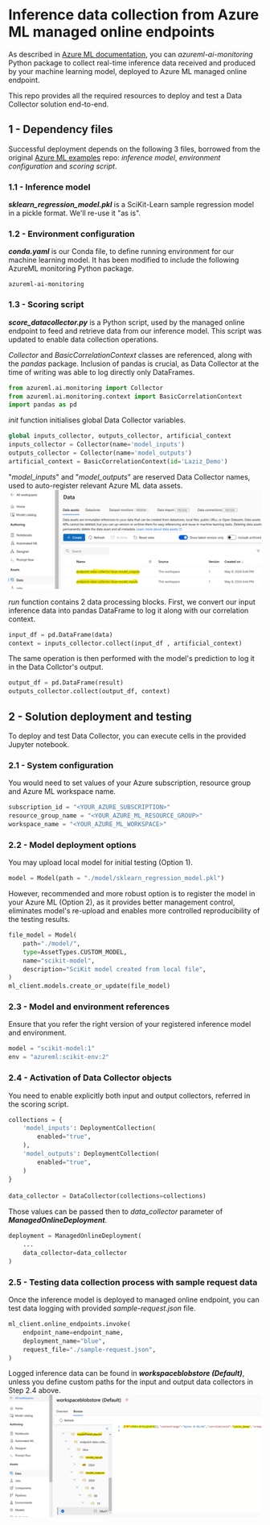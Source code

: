 # Inference data collection from Azure ML managed online endpoints

As described in [Azure ML documentation](https://learn.microsoft.com/en-us/azure/machine-learning/how-to-collect-production-data), you can _azureml-ai-monitoring_ Python package to collect real-time inference data received and produced by your machine learning model, deployed to Azure ML managed online endpoint.

This repo provides all the required resources to deploy and test a Data Collector solution end-to-end.

## 1 - Dependency files
Successful deployment depends on the following 3 files, borrowed from the original [Azure ML examples](https://github.com/Azure/azureml-examples/tree/main/sdk/python/endpoints/online/model-1) repo: _inference model_, _environment configuration_ and _scoring script_.

### 1.1 - Inference model
**_sklearn_regression_model.pkl_** is a SciKit-Learn sample regression model in a pickle format. We'll re-use it "as is".

### 1.2 - Environment configuration
**_conda.yaml_** is our Conda file, to define running environment for our machine learning model. It has been modified to include the following AzureML monitoring Python package.
```
azureml-ai-monitoring
```

### 1.3 - Scoring script
**_score_datacollector.py_** is a Python script, used by the managed online endpoint to feed and retrieve data from our inference model. This script was updated to enable data collection operations.

_Collector_ and _BasicCorrelationContext_ classes are referenced, along with the _pandas_ package. Inclusion of pandas is crucial, as Data Collector at the time of writing was able to log directly only DataFrames.
``` Python
from azureml.ai.monitoring import Collector
from azureml.ai.monitoring.context import BasicCorrelationContext
import pandas as pd
```

_init_ function initialises global Data Collector variables.
``` Python
global inputs_collector, outputs_collector, artificial_context
inputs_collector = Collector(name='model_inputs')          
outputs_collector = Collector(name='model_outputs')
artificial_context = BasicCorrelationContext(id='Laziz_Demo')
```

"_model_inputs_" and "_model_outputs_" are reserved Data Collector names, used to auto-register relevant Azure ML data assets.
![Screenshot_1.3](images/screenshot_1_3.png)

_run_ function contains 2 data processing blocks. First, we convert our input inference data into pandas DataFrame to log it along with our correlation context.
``` Python
input_df = pd.DataFrame(data)
context = inputs_collector.collect(input_df , artificial_context)
```

The same operation is then performed with the model's prediction to log it in the Data Collctor's output.
``` Python
output_df = pd.DataFrame(result)
outputs_collector.collect(output_df, context)
```

## 2 - Solution deployment and testing
To deploy and test Data Collector, you can execute cells in the provided Jupyter notebook.

### 2.1 - System configuration
You would need to set values of your Azure subscription, resource group and Azure ML workspace name.
``` Python
subscription_id = "<YOUR_AZURE_SUBSCRIPTION>"
resource_group_name = "<YOUR_AZURE_ML_RESOURCE_GROUP>"
workspace_name = "<YOUR_AZURE_ML_WORKSPACE>"
```

### 2.2 - Model deployment options
You may upload local model for initial testing (Option 1).
``` Python
model = Model(path = "./model/sklearn_regression_model.pkl")
```

However, recommended and more robust option is to register the model in your Azure ML (Option 2), as it provides better management control, eliminates model's re-upload and enables more controlled reproducibility of the testing results.
``` Python
file_model = Model(
    path="./model/",
    type=AssetTypes.CUSTOM_MODEL,
    name="scikit-model",
    description="SciKit model created from local file",
)
ml_client.models.create_or_update(file_model)
```

### 2.3 - Model and environment references
Ensure that you refer the right version of your registered inference model and environment.
``` Python
model = "scikit-model:1"
env = "azureml:scikit-env:2"
```

### 2.4 - Activation of Data Collector objects
You need to enable explicitly both input and output collectors, referred in the scoring script.
``` Python
collections = {
    'model_inputs': DeploymentCollection(
        enabled="true",
    ),
    'model_outputs': DeploymentCollection(
        enabled="true",
    )
}

data_collector = DataCollector(collections=collections)
```

Those values can be passed then to _data_collector_ parameter of **_ManagedOnlineDeployment_**.
``` Python
deployment = ManagedOnlineDeployment(
    ...
    data_collector=data_collector
)
```

### 2.5 - Testing data collection process with sample request data
Once the inference model is deployed to managed online endpoint, you can test data logging with provided _sample-request.json_ file.
``` Python
ml_client.online_endpoints.invoke(
    endpoint_name=endpoint_name,
    deployment_name="blue",
    request_file="./sample-request.json",
)
```

Logged inference data can be found in **_workspaceblobstore (Default)_**, unless you define custom paths for the input and output data collectors in Step 2.4 above.
![Screenshot_2.5](images/screenshot_2_5.png)
